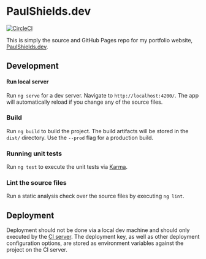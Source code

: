 # PaulShields.dev

[![CircleCI](https://circleci.com/gh/Pkshields/PaulShields.dev.svg?style=shield)](https://circleci.com/gh/Pkshields/PaulShields.dev)

This is simply the source and GitHub Pages repo for my portfolio website, [PaulShields.dev](https://paulshields.dev).

## Development

#### Run local server

Run `ng serve` for a dev server. Navigate to `http://localhost:4200/`. The app will automatically reload if you change any of the source files.

### Build

Run `ng build` to build the project. The build artifacts will be stored in the `dist/` directory. Use the `--prod` flag for a production build.

### Running unit tests

Run `ng test` to execute the unit tests via [Karma](https://karma-runner.github.io).

### Lint the source files

Run a static analysis check over the source files by executing `ng lint`.

## Deployment

Deployment should not be done via a local dev machine and should only executed by the [CI server](https://circleci.com/gh/Pkshields/PaulShields.dev). The deployment key, as well as other deployment configuration options, are stored as environment variables against the project on the CI server.
